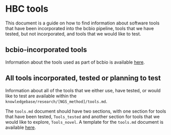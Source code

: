# HBC tools

This document is a guide on how to find information about software tools that have been incorporated into the bcbio pipeline, tools that we have tested, but not incorporated, and tools that we would like to test.

## bcbio-incorporated tools

Information about the tools used as part of bcbio is available [here](../../computing/bcbio/tools_incorporated.md).

## All tools incorporated, tested or planning to test

Information about all of the tools that we either use, have tested, or would like to test are available within the `knowledgebase/research/[NGS_method]/tools.md`.

The `tools.md` document should have two sections, with one section for tools that have been tested, `Tools_tested` and another section for tools that we would like to explore, `Tools_novel`. A template for the `tools.md` document is available [here](https://github.com/hbc/knowledgebase/tree/master/research/template).
